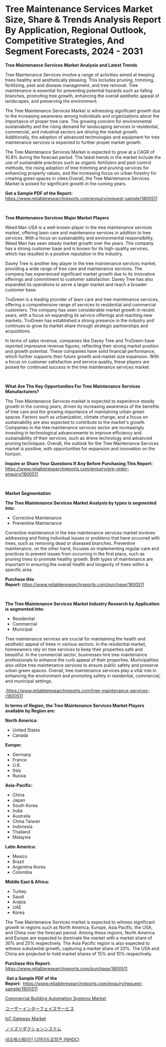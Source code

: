 <p><h1>Tree Maintenance Services Market Size, Share & Trends Analysis Report By Application, Regional Outlook, Competitive Strategies, And Segment Forecasts, 2024 - 2031</h1></p><p><strong>Tree Maintenance Services Market Analysis and Latest Trends</strong></p>
<p><p>Tree Maintenance Services involve a range of activities aimed at keeping trees healthy and aesthetically pleasing. This includes pruning, trimming, fertilizing, pest and disease management, and tree removal. Tree maintenance is essential for preventing potential hazards such as falling branches, promoting tree growth, enhancing the overall aesthetic appeal of landscapes, and preserving the environment.</p><p>The Tree Maintenance Services Market is witnessing significant growth due to the increasing awareness among individuals and organizations about the importance of proper tree care. The growing concern for environmental sustainability and the rising demand for landscaping services in residential, commercial, and industrial sectors are driving the market growth. Additionally, the adoption of advanced technologies and equipment for tree maintenance services is expected to further propel market growth.</p><p>The Tree Maintenance Services Market is expected to grow at a CAGR of 10.8% during the forecast period. The latest trends in the market include the use of sustainable practices such as organic fertilizers and pest control methods, the rising adoption of tree trimming and pruning services for enhancing property values, and the increasing focus on urban forestry for creating green spaces in cities.Overall, the Tree Maintenance Services Market is poised for significant growth in the coming years.</p></p>
<p><strong>Get a Sample PDF of the Report:&nbsp;</strong> <a href="https://www.reliableresearchreports.com/enquiry/request-sample/1800511">https://www.reliableresearchreports.com/enquiry/request-sample/1800511</a></p>
<p>&nbsp;</p>
<p><strong>Tree Maintenance Services Major Market Players</strong></p>
<p><p>Weed Man USA is a well-known player in the tree maintenance services market, offering lawn care and maintenance services in addition to tree services. With a focus on sustainability and environmental responsibility, Weed Man has seen steady market growth over the years. The company has a strong customer base and is known for its high-quality services, which has resulted in a positive reputation in the industry.</p><p>Davey Tree is another key player in the tree maintenance services market, providing a wide range of tree care and maintenance services. The company has experienced significant market growth due to its innovative offerings and commitment to customer satisfaction. Davey Tree has also expanded its operations to serve a larger market and reach a broader customer base.</p><p>TruGreen is a leading provider of lawn care and tree maintenance services, offering a comprehensive range of services to residential and commercial customers. The company has seen considerable market growth in recent years, with a focus on expanding its service offerings and reaching new markets. TruGreen has established a strong presence in the industry and continues to grow its market share through strategic partnerships and acquisitions.</p><p>In terms of sales revenue, companies like Davey Tree and TruGreen have reported impressive revenue figures, reflecting their strong market position and growth potential. These companies have solid financial performance, which further supports their future growth and market size expansion. With a focus on customer satisfaction and service quality, these players are poised for continued success in the tree maintenance services market.</p></p>
<p>&nbsp;</p>
<p><strong>What Are The Key Opportunities For Tree Maintenance Services Manufacturers?</strong></p>
<p><p>The Tree Maintenance Services market is expected to experience steady growth in the coming years, driven by increasing awareness of the benefits of tree care and the growing importance of maintaining urban green spaces. Factors such as urbanization, climate change, and a focus on sustainability are also expected to contribute to the market's growth. Companies in the tree maintenance services sector are increasingly investing in technological advancements to improve efficiency and sustainability of their services, such as drone technology and advanced pruning techniques. Overall, the outlook for the Tree Maintenance Services market is positive, with opportunities for expansion and innovation on the horizon.</p></p>
<p><strong>Inquire or Share Your Questions If Any Before Purchasing This Report:</strong> <a href="https://www.reliableresearchreports.com/enquiry/pre-order-enquiry/1800511">https://www.reliableresearchreports.com/enquiry/pre-order-enquiry/1800511</a></p>
<p>&nbsp;</p>
<p><strong>Market Segmentation</strong></p>
<p><strong>The Tree Maintenance Services Market Analysis by types is segmented into:</strong></p>
<p><ul><li>Corrective Maintenance</li><li>Preventive Maintenance</li></ul></p>
<p><p>Corrective maintenance in the tree maintenance services market involves addressing and fixing individual issues or problems that have occurred with trees, such as removing dead or diseased branches. Preventive maintenance, on the other hand, focuses on implementing regular care and practices to prevent issues from occurring in the first place, such as pruning trees to promote healthy growth. Both types of maintenance are important in ensuring the overall health and longevity of trees within a specific area.</p></p>
<p><strong>Purchase this Report:&nbsp;</strong><a href="https://www.reliableresearchreports.com/purchase/1800511">https://www.reliableresearchreports.com/purchase/1800511</a></p>
<p>&nbsp;</p>
<p><strong>The Tree Maintenance Services Market Industry Research by Application is segmented into:</strong></p>
<p><ul><li>Residential</li><li>Commercial</li><li>Municipal</li></ul></p>
<p><p>Tree maintenance services are crucial for maintaining the health and aesthetic appeal of trees in various sectors. In the residential market, homeowners rely on tree services to keep their properties safe and beautiful. In the commercial sector, businesses hire tree maintenance professionals to enhance the curb appeal of their properties. Municipalities also utilize tree maintenance services to ensure public safety and preserve urban green spaces. Overall, tree maintenance services play a vital role in enhancing the environment and promoting safety in residential, commercial, and municipal settings.</p></p>
<p><a href="https://www.reliableresearchreports.com/tree-maintenance-services-r1800511">&nbsp;https://www.reliableresearchreports.com/tree-maintenance-services-r1800511</a></p>
<p><strong>In terms of Region, the Tree Maintenance Services Market Players available by Region are:</strong></p>
<p>
    <p> <strong> North America: </strong>
        <ul>
            <li>United States</li>
            <li>Canada</li>
        </ul>
        </p> 
    <p> <strong> Europe: </strong>
        <ul>
            <li>Germany</li>
            <li>France</li>
            <li>U.K.</li>
            <li>Italy</li>
            <li>Russia</li>
        </ul>
        </p> 
    <p> <strong> Asia-Pacific: </strong>
        <ul>
            <li>China</li>
            <li>Japan</li>
            <li>South Korea</li>
            <li>India</li>
            <li>Australia</li>
            <li>China Taiwan</li>
            <li>Indonesia</li>
            <li>Thailand</li>
            <li>Malaysia</li>
        </ul>
        </p> 
    <p> <strong> Latin America: </strong>
        <ul>
            <li>Mexico</li>
            <li>Brazil</li>
            <li>Argentina Korea</li>
            <li>Colombia</li>
        </ul>
        </p> 
    <p> <strong> Middle East & Africa: </strong>
        <ul>
            <li>Turkey</li>
            <li>Saudi</li>
            <li>Arabia</li>
            <li>UAE</li>
            <li>Korea</li>
        </ul>
    </p>
    </p>
<p><p>The Tree Maintenance Services market is expected to witness significant growth in regions such as North America, Europe, Asia Pacific, the USA, and China over the forecast period. Among these regions, North America and Europe are expected to dominate the market with a market share of 30% and 25% respectively. The Asia Pacific region is also expected to witness substantial growth, capturing a market share of 20%. The USA and China are projected to hold market shares of 15% and 10% respectively.</p></p>
<p><strong>Purchase this Report: </strong><a href="https://www.reliableresearchreports.com/purchase/1800511">https://www.reliableresearchreports.com/purchase/1800511</a></p>
<p>&nbsp;<strong>Get a Sample PDF of the Report:&nbsp;&nbsp;</strong><a href="https://www.reliableresearchreports.com/enquiry/request-sample/1800511">https://www.reliableresearchreports.com/enquiry/request-sample/1800511</a></p>
<p><strong></strong></p>
<p><p><a href="https://github.com/JermaineCrona2023/Market-Research-Report-List-2/blob/main/commercial-building-automation-systems-market.md">Commercial Building Automation Systems Market</a></p><p><a href="https://github.com/klon646/Market-Research-Report-List-3/blob/main/303848969186.md">ユーザーインターフェイスサービス</a></p><p><a href="https://github.com/ctanaka235/Market-Research-Report-List-2/blob/main/iot-gateway-market.md">IoT Gateway Market</a></p><p><a href="https://github.com/Alenaieme/Market-Research-Report-List-2/blob/main/364272269187.md">ノイズリダクションシステム</a></p><p><a href="https://github.com/njolsky1/Market-Research-Report-List-2/blob/main/582847386498.md">네오헤스페리딘 디하이드로칼콘 (NHDC)</a></p></p>
